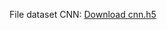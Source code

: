File dataset CNN:
[Download cnn.h5](https://drive.google.com/file/d/1JeSvrid8Zw2xurG-pciDrw6EdI2qXuAd/view?usp=sharing) 
